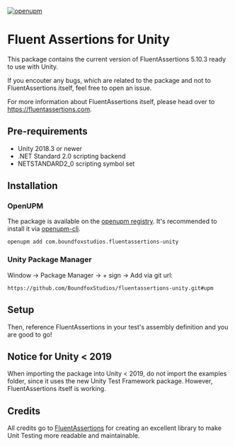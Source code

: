 [![openupm](https://img.shields.io/npm/v/com.boundfoxstudios.fluentassertions?label=openupm&registry_uri=https://package.openupm.com)](https://openupm.com/packages/com.boundfoxstudios.fluentassertions/)

# Fluent Assertions for Unity

This package contains the current version of FluentAssertions 5.10.3 ready to use with Unity.

If you encouter any bugs, which are related to the package and not to FluentAssertions itself, feel free to open an issue. 

For more information about FluentAssertions itself, please head over to https://fluentassertions.com.

## Pre-requirements

* Unity 2018.3 or newer
* .NET Standard 2.0 scripting backend
* NETSTANDARD2_0 scripting symbol set

## Installation

### OpenUPM

The package is available on the [openupm registry](https://openupm.com). It's recommended to install it via [openupm-cli](https://github.com/openupm/openupm-cli).

```
openupm add com.boundfoxstudios.fluentassertions-unity
```

### Unity Package Manager

Window -> Package Manager -> + sign -> Add via git url:

```
https://github.com/BoundfoxStudios/fluentassertions-unity.git#upm
```

## Setup

Then, reference FluentAssertions in your test's assembly definition and you are good to go!

## Notice for Unity < 2019
When importing the package into Unity < 2019, do not import the examples folder, since it uses the new Unity Test Framework package.
However, FluentAssertions itself is working.

## Credits

All credits go to [FluentAssertions](https://fluentassertions.com) for creating an excellent library to make Unit Testing more readable and maintainable.
